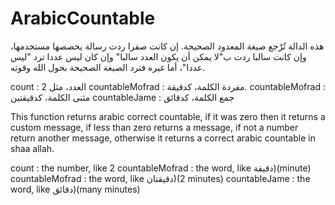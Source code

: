 # ArabicCountable
هذه الدالة تُرْجع صيغة المعدود الصحيحة. إن كانت صفرا ردت رسالة يخصصها مستخدمها، وإن كانت سالبا ردت ب"لا يمكن أن يكون العدد سالبا" وإن كان ليس عددا ترد "ليس عددا"، أما غيره فترد الصيغة الصحيحة بحول الله وقوته.

count : العدد، مثل 2
countableMofrad : مفردة الكلمة، كدقيقة.
countableMofrad : مثنى الكلمة، كدقيقتين
countableJame   : جمع الكلمة، كدقائق


This function returns arabic correct countable, if it was zero then it returns a custom message, if less than zero returns a message, if not a number return another message, otherwise it returns a correct arabic countable in shaa allah.


count : the number, like 2
countableMofrad : the word, like دقيقة)(minute)
countableMofrad : the word, like دقيقتان)(2 minutes)
countableJame   : the word, like دقائق)(many minutes)